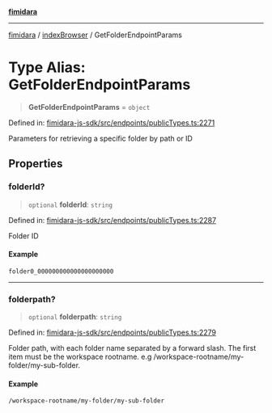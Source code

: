 [**fimidara**](../../README.md)

***

[fimidara](../../modules.md) / [indexBrowser](../README.md) / GetFolderEndpointParams

# Type Alias: GetFolderEndpointParams

> **GetFolderEndpointParams** = `object`

Defined in: [fimidara-js-sdk/src/endpoints/publicTypes.ts:2271](https://github.com/softkave/fimidara/blob/feac071900ab8644442d355e5cb5db9df2f34600/fimidara-js-sdk/src/endpoints/publicTypes.ts#L2271)

Parameters for retrieving a specific folder by path or ID

## Properties

### folderId?

> `optional` **folderId**: `string`

Defined in: [fimidara-js-sdk/src/endpoints/publicTypes.ts:2287](https://github.com/softkave/fimidara/blob/feac071900ab8644442d355e5cb5db9df2f34600/fimidara-js-sdk/src/endpoints/publicTypes.ts#L2287)

Folder ID

#### Example

```
folder0_000000000000000000000
```

***

### folderpath?

> `optional` **folderpath**: `string`

Defined in: [fimidara-js-sdk/src/endpoints/publicTypes.ts:2279](https://github.com/softkave/fimidara/blob/feac071900ab8644442d355e5cb5db9df2f34600/fimidara-js-sdk/src/endpoints/publicTypes.ts#L2279)

Folder path, with each folder name separated by a forward slash. The first item must be the workspace rootname. e.g /workspace-rootname/my-folder/my-sub-folder.

#### Example

```
/workspace-rootname/my-folder/my-sub-folder
```
